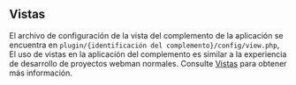 ## Vistas

El archivo de configuración de la vista del complemento de la aplicación se encuentra en `plugin/{identificación del complemento}/config/view.php`,
El uso de vistas en la aplicación del complemento es similar a la experiencia de desarrollo de proyectos webman normales. Consulte [Vistas](../view.md) para obtener más información.
